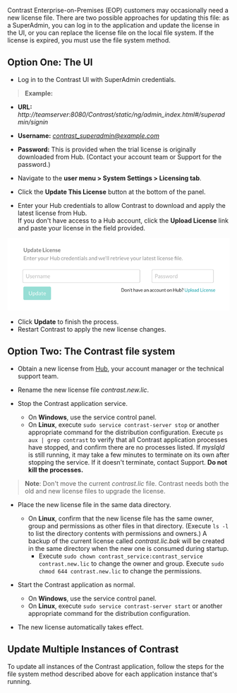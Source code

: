 <!--
title: "Update an EOP License File"
description: "Overview of the two license update options"
tags: "Admin EOP maintenance system settings license debug update"
-->

Contrast Enterprise-on-Premises (EOP) customers may occasionally need a new license file. There are two possible approaches for updating this file: as a SuperAdmin, you can log in to the application and update the license in the UI, or you can replace the license file on the local file system. If the license is expired, you must use the file system method.

## Option One: The UI

* Log in to the Contrast UI with SuperAdmin credentials. 

> **Example:**
 * **URL:** *http://teamserver:8080/Contrast/static/ng/admin_index.html#/superadmin/signin*
 * **Username:** *contrast_superadmin@example.com* 
 * **Password:** This is provided when the trial license is originally downloaded from Hub. (Contact your account team or Support for the password.)

* Navigate to the **user menu > System Settings > Licensing tab**.
* Click the **Update This License** button at the bottom of the panel.
* Enter your Hub credentials to allow Contrast to download and apply the latest license from Hub. <br> If you don't have access to a Hub account, click the **Upload License** link and paste your license in the field provided. 

<a href="assets/images/Update-EOP-license.png" rel="lightbox" title="Update licenses in System Settings"><img class="thumbnail" src="assets/images/Update-EOP-license.png"/></a>

* Click **Update** to finish the process. 
* Restart Contrast to apply the new license changes.

## Option Two: The Contrast file system

* Obtain a new license from [Hub](https://hub.contrastsecurity.com/h/), your account manager or the technical support team.
* Rename the new license file *contrast.new.lic*.

* Stop the Contrast application service. 
  * On **Windows**, use the service control panel. 
  * On **Linux**, execute `sudo service contrast-server stop` or another appropriate command for the distribution configuration. Execute `ps aux | grep contrast` to verify that all Contrast application processes have stopped, and confirm there are no processes listed. If *myslqld* is still running, it may take a few minutes to terminate on its own after stopping the service. If it doesn't terminate, contact Support. **Do not kill the processes.**

> **Note**: Don't move the current *contrast.lic* file. Contrast needs both the old and new license files to upgrade the license. 

* Place the new license file in the same data directory. 
  * On **Linux**, confirm that the new license file has the same owner, group and permissions as other files in that directory. (Execute `ls -l` to list the directory contents with permissions and owners.) A backup of the current license called *contrast.lic.bak* will be created in the same directory when the new one is consumed during startup.
    * Execute `sudo chown contrast_service:contrast_service contrast.new.lic` to change the owner and group. Execute `sudo chmod 644 contrast.new.lic` to change the permissions.

* Start the Contrast application as normal. 
  * On **Windows**, use the service control panel. 
  * On **Linux**, execute `sudo service contrast-server start` or another appropriate command for the distribution configuration.

* The new license automatically takes effect.

## Update Multiple Instances of Contrast

To update all instances of the Contrast application, follow the steps for the file system method described above for each application instance that's running.  


